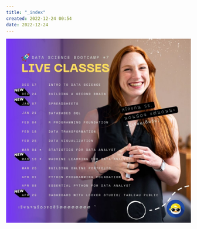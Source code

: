 ```yaml
---
title: "_index"
created: 2022-12-24 00:54
date: 2022-12-24
---
```


![](Data%20Sci%20Bootcamp/attachments/Pasted%20image%2020221224005406.png)